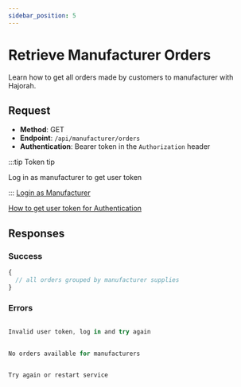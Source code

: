 ```yaml
---
sidebar_position: 5
---
```


# Retrieve Manufacturer Orders

Learn how to get all orders made by customers to manufacturer  with Hajorah.

## Request

- **Method**: GET
- **Endpoint**: `/api/manufacturer/orders`
- **Authentication**: Bearer token in the `Authorization` header

:::tip Token tip

Log in as manufacturer to get user token

:::
[Login as Manufacturer](./login-manufacturer.md)

[How to get user token for Authentication](../intro.md#get-user-token-for-bearer-authentication)

## Responses
### Success

```jsx title="code 201:  success"
{
  // all orders grouped by manufacturer supplies
}
```

### Errors
```jsx title="code 401:  Authentication failed"
 
Invalid user token, log in and try again

```

```jsx title="code 404:  Not found"
 
No orders available for manufacturers

```

```jsx title="code 500:  Internal Server Error"
 
Try again or restart service

```
